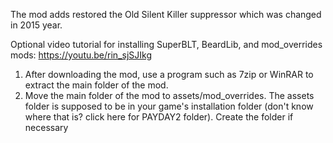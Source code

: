 The mod adds restored the Old Silent Killer suppressor which was changed in 2015 year.

Optional video tutorial for installing SuperBLT, BeardLib, and mod_overrides mods: https://youtu.be/rin_sjSJIkg

1. After downloading the mod, use a program such as 7zip or WinRAR to extract the main folder of the mod.
2. Move the main folder of the mod to assets/mod_overrides. The assets folder is supposed to be in your game's installation folder (don't know where that is? click here for PAYDAY2 folder). Create the folder if necessary
